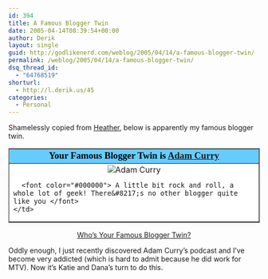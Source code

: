 ```yaml
---
id: 394
title: A Famous Blogger Twin
date: 2005-04-14T08:39:54+00:00
author: Derik
layout: single
guid: http://godlikenerd.com/weblog/2005/04/14/a-famous-blogger-twin/
permalink: /weblog/2005/04/14/a-famous-blogger-twin/
dsq_thread_id:
  - "64768519"
shorturl:
  - http://l.derik.us/45
categories:
  - Personal
---
```

Shamelessly copied from [Heather](http://pixelscribbles.com/journal/2005/04/my-famous-blogger-twin.html), below is apparently my famous blogger twin.

<table width="400" align="center" border="1" cellspacing="0" cellpadding="2">
  <tr>
    <td bgcolor="#66CCFF" align="center">
      <font face="Georgia, Times New Roman, Times, serif" style='color:black; font-size: 14pt;'> <b>Your Famous Blogger Twin is <a href="http://live.curry.com/">Adam Curry</a></b></font>
    </td>
  </tr>
  
  <tr>
    <td bgcolor="#FFFFFF">
      <center>
        <img src="http://www.quizdiva.net/bt/adam-curry.jpg" alt="Adam Curry" />
      </center>
      
      <font color="#000000"> A little bit rock and roll, a whole lot of geek! There&#8217;s no other blogger quite like you </font>
    </td>
  </tr>
</table>

<div align="center">
  <a href="http://www.blogthings.com/famousbloggerquiz/">Who&#8217;s Your Famous Blogger Twin?</a>
</div>

Oddly enough, I just recently discovered Adam Curry&#8217;s podcast and I&#8217;ve become very addicted (which is hard to admit because he did work for MTV). Now it&#8217;s Katie and Dana&#8217;s turn to do this.